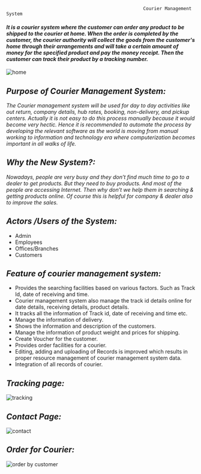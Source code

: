                                                        Courier Management System

#### _It is a courier system where the customer can order any product to be shipped to the courier at home. When the order is completed by the customer, the courier authority will collect the goods from the customer's home through their arrangements and will take a certain amount of money for the specified product and pay the money receipt. Then the customer can track their product by a tracking number._

![home](https://user-images.githubusercontent.com/66861180/117041173-8109c700-ad2c-11eb-990a-73c2bdfcb7aa.PNG)


## _Purpose of Courier Management System:_
_The Courier management system will be used for day to day activities like out return, company details, hub rates, booking, non-delivery, and pickup centers. Actually it is not easy to do this process manually because it would become very hectic. Hence it is recommended to automate the process by developing the relevant software as the world is moving from manual working to information and technology era where computerization becomes important in all walks of life._

## _Why the New System?:_
_Nowadays, people are very busy and they don’t find much time to go to a dealer to get products. But they need to buy products. And most of the people are accessing Internet. 
Then why don’t we help them in searching & getting products online. Of course this is helpful for company & dealer also to improve the sales._

## _Actors /Users of the System:_
* Admin
* Employees
* Offices/Branches 
*	Customers 


## _Feature of courier management system:_
* Provides the searching facilities based on various factors. Such as Track Id, date of receiving and time.
*	Courier management system also manage the track id details online for date details, receiving details, product details.
*	It tracks all the information of Track id, date of receiving and time etc.
*	Manage the information of delivery.
*	Shows the information and description of the customers.
*	Manage the information of product weight and prices for shipping.
*	Create Voucher for the customer.
*	Provides order facilities for a courier.  
*	Editing, adding and uploading of Records is improved which results in proper resource management of courier management system data.
*	Integration of all records of courier.

## _Tracking page:_
![tracking](https://user-images.githubusercontent.com/66861180/117041201-89620200-ad2c-11eb-88f6-e25a5fbc9bfb.PNG)

## _Contact Page:_
![contact](https://user-images.githubusercontent.com/66861180/117041212-8e26b600-ad2c-11eb-86e3-2a2c8a80b27b.PNG)

## _Order for Courier:_
![order by customer](https://user-images.githubusercontent.com/66861180/117041226-93840080-ad2c-11eb-9d64-6857778d9d3b.PNG)

